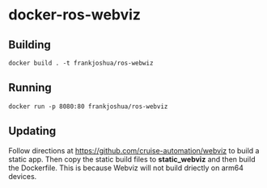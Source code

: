 # docker-ros-webviz

## Building

```
docker build . -t frankjoshua/ros-webwiz
```

## Running

```
docker run -p 8080:80 frankjoshua/ros-webviz
```

## Updating

Follow directions at https://github.com/cruise-automation/webviz to build a static app. Then copy the static build files to **static_webviz** and then build the Dockerfile. This is because Webviz will not build driectly on arm64 devices.
